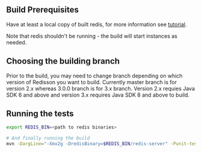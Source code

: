 ## Build Prerequisites ##
Have at least a local copy of built redis, for more information see [tutorial](https://www.digitalocean.com/community/tutorials/how-to-install-and-use-redis).

Note that redis shouldn't be running - the build will start instances as needed.


## Choosing the building branch
Prior to the build, you may need to change branch depending on which version of Redisson you want to build. Currently master branch is for version 2.x whereas 3.0.0 branch is for 3.x branch. Version 2.x requies Java SDK 6 and above and version 3.x requires Java SDK 8 and above to build.


## Running the tests ##

``` bash
export REDIS_BIN=<path to redis binaries>

# And finally running the build
mvn -DargLine="-Xmx2g -DredisBinary=$REDIS_BIN/redis-server" -Punit-test clean test -e -X
```
